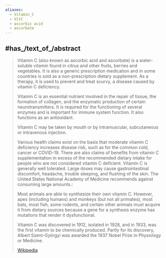 ```yaml
---
aliases:
  - Vitamin_C
  - VitC
  - ascorbic acid
  - ascorbate
---
```


## #has_/text_of_/abstract 

> Vitamin C (also known as ascorbic acid and ascorbate) is a water-soluble vitamin found in citrus and other fruits, berries and vegetables. 
> It is also a generic prescription medication and in some countries is sold as a non-prescription dietary supplement. 
> As a therapy, it is used to prevent and treat scurvy, a disease caused by vitamin C deficiency.
>
> Vitamin C is an essential nutrient involved in the repair of tissue, the formation of collagen, and the enzymatic production of certain neurotransmitters. 
> It is required for the functioning of several enzymes and is important for immune system function. 
> It also functions as an antioxidant. 
> 
> Vitamin C may be taken by mouth or by intramuscular, subcutaneous or intravenous injection. 
> 
> Various health claims exist on the basis that moderate vitamin C deficiency increases disease risk, such as for the common cold, cancer or COVID-19. 
> There are also claims of benefits from vitamin C supplementation in excess of the recommended dietary intake for people who are not considered vitamin C deficient. 
> Vitamin C is generally well tolerated. 
> Large doses may cause gastrointestinal discomfort, headache, trouble sleeping, and flushing of the skin. 
> The United States National Academy of Medicine recommends against consuming large amounts.:  
>
> Most animals are able to synthesize their own vitamin C. 
> However, apes (including humans) and monkeys (but not all primates), most bats, most fish, some rodents, and certain other animals 
> must acquire it from dietary sources because a gene for a synthesis enzyme has mutations that render it dysfunctional.
>
> Vitamin C was discovered in 1912, isolated in 1928, and in 1933, was the first vitamin to be chemically produced. 
> Partly for its discovery, Albert Szent-Györgyi was awarded the 1937 Nobel Prize in Physiology or Medicine. 
>
> [Wikipedia](https://en.wikipedia.org/wiki/Vitamin%20C) 


